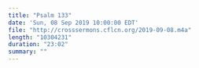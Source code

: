 ```yaml
---
title: "Psalm 133"
date: 'Sun, 08 Sep 2019 10:00:00 EDT'
file: "http://crosssermons.cflcn.org/2019-09-08.m4a"
length: "10304231"
duration: "23:02"
summary: ""
---
```

